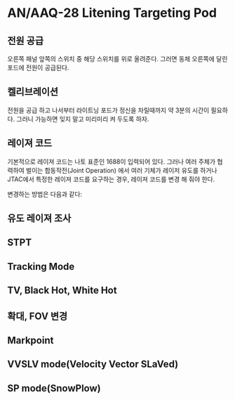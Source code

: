 # AN/AAQ-28 Litening Targeting Pod



## 전원 공급

오른쪽 패널 앞쪽의 스위치 중 해당 스위치를 위로 올려준다. 그러면 동체 오른쪽에 달린 포드에 전원이 공급된다. 


## 켈리브레이션

전원을 공급 하고 나서부터 라이트닝 포드가 정신을 차릴때까지 약 3분의 시간이 필요하다. 그러니 가능하면 잊지 말고 미리미리 켜 두도록 하자.

## 레이져 코드

기본적으로 레이져 코드는 나토 표준인 1688이 입력되어 있다. 그러나 여러 주체가 협력하여 벌이는 합동작전(Joint Operation) 에서 여러 기체가 레이저 유도를 하거나 JTAC에서 특정한 레이져 코드를 요구하는 경우, 레이져 코드를 변경 해 줘야 한다.

변경하는 방법은 다음과 같다:


## 유도 레이져 조사


## STPT

## Tracking Mode

## TV, Black Hot, White Hot

## 확대, FOV 변경


## Markpoint


## VVSLV mode(Velocity Vector SLaVed)


## SP mode(SnowPlow)




